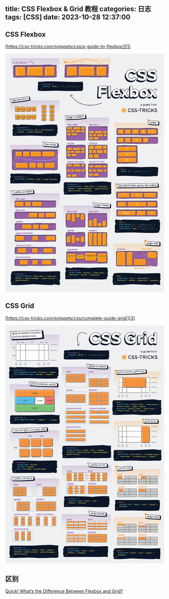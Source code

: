 title: CSS Flexbox &amp; Grid 教程
categories: 日志
tags: [CSS]
date: 2023-10-28 12:37:00
---
## CSS Flexbox

[https://css-tricks.com/snippets/css/a-guide-to-flexbox/][1]

<!--more-->

![css-flexbox-poster.jpg][2]

## CSS Grid

[https://css-tricks.com/snippets/css/complete-guide-grid/][3]

![css-grid-poster.jpg][4]

## 区别

[Quick! What’s the Difference Between Flexbox and Grid?][5]


  [1]: https://css-tricks.com/snippets/css/a-guide-to-flexbox/
  [2]: /usr/uploads/2024/04/2949214158.jpg
  [3]: https://css-tricks.com/snippets/css/complete-guide-grid/
  [4]: /usr/uploads/2024/04/2078522277.jpg
  [5]: https://css-tricks.com/quick-whats-the-difference-between-flexbox-and-grid/